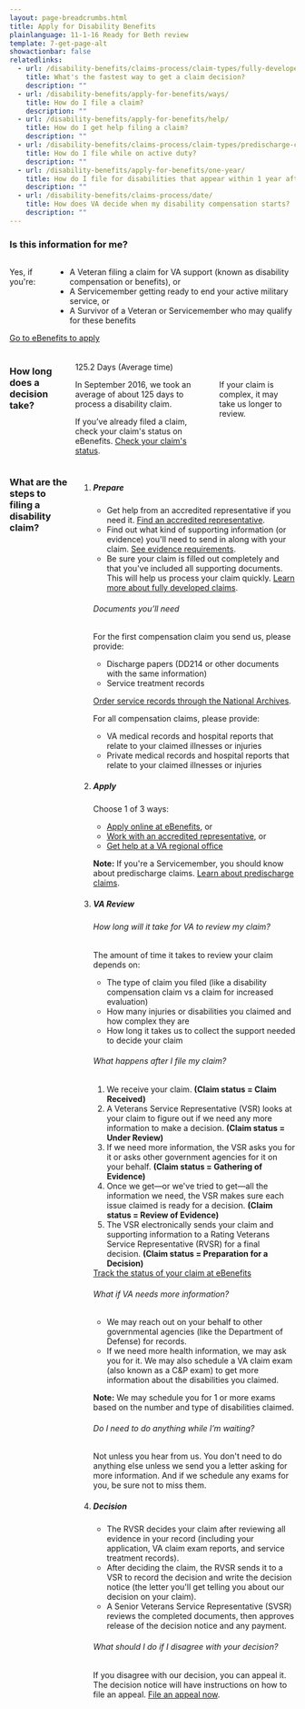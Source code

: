 ```yaml
---
layout: page-breadcrumbs.html
title: Apply for Disability Benefits
plainlanguage: 11-1-16 Ready for Beth review
template: 7-get-page-alt
showactionbar: false
relatedlinks:
  - url: /disability-benefits/claims-process/claim-types/fully-developed-claim/
    title: What's the fastest way to get a claim decision?
    description: ""
  - url: /disability-benefits/apply-for-benefits/ways/
    title: How do I file a claim?
    description: ""
  - url: /disability-benefits/apply-for-benefits/help/
    title: How do I get help filing a claim?
    description: ""
  - url: /disability-benefits/claims-process/claim-types/predischarge-claim/
    title: How do I file while on active duty?
    description: ""
  - url: /disability-benefits/apply-for-benefits/one-year/
    title: How do I file for disabilities that appear within 1 year after discharge?
    description: ""
  - url: /disability-benefits/claims-process/date/
    title: How does VA decide when my disability compensation starts?
    description: ""
---
```


### Is this information for me?

<div class="row" markdown="0">
<div class="small-12 medium-8 columns usa-content"  markdown="1">

Yes, if you're:
- A Veteran filing a claim for VA support (known as disability compensation or benefits), or
- A Servicemember getting ready to end your active military service, or
- A Survivor of a Veteran or Servicemember who may qualify for these benefits
</div>


<div class="small-12 medium-4 columns actions">
<a class="usa-button-primary va-button-primary" href="https://www.ebenefits.va.gov/ebenefits/about/feature?feature=disability-compensation">Go to eBenefits to apply</a>
</div>
</div>

<div class="row" markdown="0"><br>
<div class="small-12 columns"  markdown="1">

### How long does a decision take?

<div class="row" markdown="0"><br>
<div class="small-12 medium-3 columns"  markdown="0">

<div class="card information" markdown="0">
<span class="number" markdown="0">125.2</span>
<span class="description" markdown="0">Days</span>
<span class="heading" markdown="0">(Average time)</span>

</div>

</div>

<div class="small-12 medium-9 columns">

<div class="info-block usa-content" markdown="1">

In September 2016, we took an average of about 125 days to process a disability claim.

If you’ve already filed a claim, check your claim's status on eBenefits.
[Check your claim's status](https://www.ebenefits.va.gov/ebenefits/about/feature?feature=compensation-pension-claim-status).

</div>

<div class="disclaimer minimal" markdown="1">

If your claim is complex, it may take us longer to review.

</div>

</div>
</div>
</div>

<div class="row" markdown="0">
<div class="small-12 columns divider margin top usa-content"  markdown="1">

### What are the steps to filing a disability claim?

<ol class="process">
<li class="step one wow fadeIn animated">

<div markdown="1">

##### Prepare

- Get help from an accredited representative if you need it. [Find an accredited representative](/disability-benefits/apply-for-benefits/help/index.html).
- Find out what kind of supporting information (or evidence) you'll need to send in along with your claim. [See evidence requirements](/disability-benefits/claims-process/evidence/).
- Be sure your claim is filled out completely and that you've included all supporting documents. This will help us process your claim quickly. [Learn more about fully developed claims](/disability-benefits/claims-process/claim-types/fully-developed-claim/).


</div>

<div class="feature" markdown="1">

###### Documents you’ll need

For the first compensation claim you send us, please provide:

- Discharge papers (DD214 or other documents with the same information)
- Service treatment records

[Order service records through the National Archives]( https://www.archives.gov/veterans/military-service-records/).

For all compensation claims, please provide:

- VA medical records and hospital reports that relate to your claimed illnesses or injuries
- Private medical records and hospital reports that relate to your claimed illnesses or injuries

</div>

</li>

<li class="step two wow fadeIn animated">

<div markdown="1">

##### Apply

Choose 1 of 3 ways:

- [Apply online at eBenefits]( https://www.ebenefits.va.gov/ebenefits/about/feature?feature=disability-compensation), or
- [Work with an accredited representative](/disability-benefits/apply-for-benefits/help/index.html), or
- [Get help at a VA regional office](http://www.benefits.va.gov/benefits/offices.asp)

**Note:** If you're a Servicemember, you should know about predischarge claims. [Learn about predischarge claims](/disability-benefits/claims-process/claim-types/predischarge-claim/).

</div>

</li>

<li class="step three wow fadeIn animated">

<div markdown="1">

##### VA Review

###### How long will it take for VA to review my claim?
The amount of time it takes to review your claim depends on:

- The type of claim you filed (like a disability compensation claim vs a claim for increased evaluation)
- How many injuries or disabilities you claimed and how complex they are
- How long it takes us to collect the support needed to decide your claim

</div>


<div class="feature" markdown="1">

###### What happens after I file my claim?

1. We receive your claim. **(Claim status = Claim Received)**
2. A Veterans Service Representative (VSR) looks at your claim to figure out if we need any more information to make a decision. **(Claim status = Under Review)**
3. If we need more information, the VSR asks you for it or asks other government agencies for it on your behalf. **(Claim status = Gathering of Evidence)**
4. Once we get—or we've tried to get—all the information we need, the VSR makes sure each issue claimed is ready for a decision.
**(Claim status = Review of Evidence)**
5. The VSR electronically sends your claim and supporting information to a Rating Veterans Service Representative (RVSR) for a final decision. **(Claim status = Preparation for a Decision)**

</div>

<div class="actions">
<a target="_blank" href="https://www.ebenefits.va.gov/ebenefits/about/feature?feature=disability-compensation" class="usa-button-primary">Track the status of your claim at eBenefits</a>
</div>

<div markdown="1">

###### What if VA needs more information?

- We may reach out on your behalf to other governmental agencies (like the Department of Defense) for records.
- If we need more health information, we may ask you for it. We may also schedule a VA claim exam (also known as a C&P exam) to get more information about the disabilities you claimed.

**Note:**  We may schedule you for 1 or more exams based on the number and type of disabilities claimed.

###### Do I need to do anything while I’m waiting?

Not unless you hear from us. You don't need to do anything else unless we send you a letter asking for more information. And if we schedule any exams for you, be sure not to miss them.

</div>

</li>

<li class="step last four wow fadeIn animated">

<div markdown="1">

##### Decision

- The RVSR decides your claim after reviewing all evidence in your record (including your application, VA claim exam reports, and service treatment records).
- After deciding the claim, the RVSR sends it to a VSR to record the decision and write the decision notice (the letter you'll get telling you about our decision on your claim).
- A Senior Veterans Service Representative (SVSR) reviews the completed documents, then approves release of the decision notice and any payment.

###### What should I do if I disagree with your decision?
If you disagree with our decision, you can appeal it. The decision notice will have instructions on how to file an appeal. [File an appeal now](/disability-benefits/claims-appeal/).

</div>

</li>

</ol>
